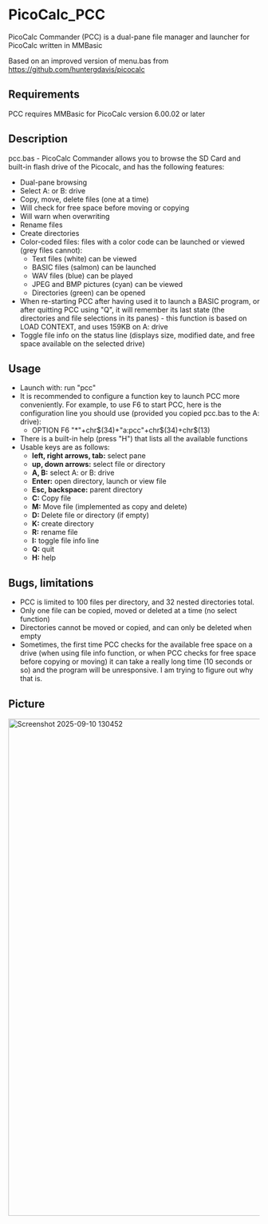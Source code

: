 # PicoCalc_PCC
PicoCalc Commander (PCC) is a dual-pane file manager and launcher for PicoCalc written in MMBasic

Based on an improved version of menu.bas from https://github.com/huntergdavis/picocalc

## Requirements

PCC requires MMBasic for PicoCalc version 6.00.02 or later

## Description

pcc.bas - PicoCalc Commander allows you to browse the SD Card and built-in flash drive of the Picocalc, and has the following features:

* Dual-pane browsing
* Select A: or B: drive
* Copy, move, delete files (one at a time)
* Will check for free space before moving or copying
* Will warn when overwriting
* Rename files
* Create directories
* Color-coded files: files with a color code can be launched or viewed (grey files cannot):
  * Text files (white) can be viewed
  * BASIC files (salmon) can be launched
  * WAV files (blue) can be played
  * JPEG and BMP pictures (cyan) can be viewed
  * Directories (green) can be opened
* When re-starting PCC after having used it to launch a BASIC program, or after quitting PCC using "Q", it will remember its last state (the directories and file selections in its panes) - this function is based on LOAD CONTEXT, and uses 159KB on A: drive
* Toggle file info on the status line (displays size, modified date, and free space available on the selected drive)

## Usage

* Launch with: run "pcc" 
* It is recommended to configure a function key to launch PCC more conveniently. For example, to use F6 to start PCC, here is the configuration line you should use (provided you copied pcc.bas to the A: drive):
  * OPTION F6 "*"+chr$(34)+"a:pcc"+chr$(34)+chr$(13)
* There is a built-in help (press "H") that lists all the available functions
* Usable keys are as follows:
  * **left, right arrows, tab:** select pane
  * **up, down arrows:** select file or directory
  * **A, B:** select A: or B: drive
  * **Enter:** open directory, launch or view file
  * **Esc, backspace:** parent directory
  * **C:** Copy file
  * **M:** Move file (implemented as copy and delete)
  * **D:** Delete file or directory (if empty)
  * **K:** create directory
  * **R:** rename file
  * **I:** toggle file info line
  * **Q:** quit
  * **H:** help

## Bugs, limitations

* PCC is limited to 100 files per directory, and 32 nested directories total.
* Only one file can be copied, moved or deleted at a time (no select function)
* Directories cannot be moved or copied, and can only be deleted when empty
* Sometimes, the first time PCC checks for the available free space on a drive (when using file info function, or when PCC checks for free space before copying or moving) it can take a really long time (10 seconds or so) and the program will be unresponsive. I am trying to figure out why that is.

## Picture

<img width="630" height="995" alt="Screenshot 2025-09-10 130452" src="https://github.com/user-attachments/assets/3ee667bd-1ecc-4242-bbea-87edbe3f3d45" />

  
